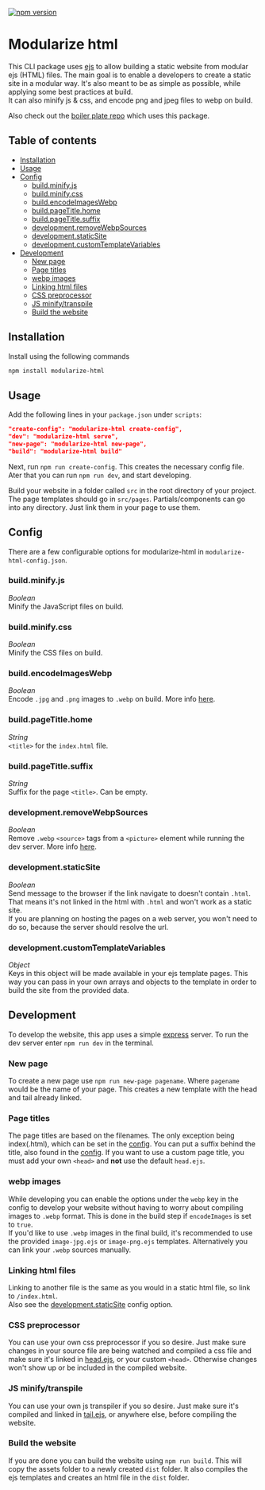 [![npm version](https://badge.fury.io/js/modularize-html.svg)](https://badge.fury.io/js/modularize-html)

# Modularize html
This CLI package uses [ejs](https://ejs.co/#docs) to allow building a static website from modular ejs (HTML) files. The main goal is to enable a developers to create a static site in a modular way. It's also meant to be as simple as possible, while applying some best practices at build.   
It can also minify js & css, and encode png and jpeg files to webp on build.

Also check out the [boiler plate repo](https://github.com/jeroentvb/modularize-html-boilerplate) which uses this package.

## Table of contents
* [Installation](#installation)
* [Usage](#usage)
* [Config](#config)
  + [build.minify.js](#buildminifyjs)
  + [build.minify.css](#buildminifycss)
  + [build.encodeImagesWebp](#buildencodeimageswebp)
  + [build.pageTitle.home](#buildpagetitlehome)
  + [build.pageTitle.suffix](#buildpagetitlesuffix)
  + [development.removeWebpSources](#developmentremovewebpsources)
  + [development.staticSite](#developmentstaticsite)
  + [development.customTemplateVariables](#developmentcustomtemplatevariables)
* [Development](#development)
  + [New page](#new-page)
  + [Page titles](#page-titles)
  + [webp images](#webp-images)
  + [Linking html files](#linking-html-files)
  + [CSS preprocessor](#css-preprocessor)
  + [JS minify/transpile](#js-minify-transpile)
  + [Build the website](#build-the-website)

## Installation
Install using the following commands
```sh
npm install modularize-html
```

## Usage
Add the following lines in your `package.json` under `scripts`:  
```json
"create-config": "modularize-html create-config",
"dev": "modularize-html serve",
"new-page": "modularize-html new-page",
"build": "modularize-html build"
```

Next, run `npm run create-config`. This creates the necessary config file. Ater that you can run `npm run dev`, and start developing.

Build your website in a folder called `src` in the root directory of your project. The page templates should go in `src/pages`. Partials/components can go into any directory. Just link them in your page to use them.

## Config
There are a few configurable options for modularize-html in `modularize-html-config.json`.
### build.minify.js
*Boolean*  
Minify the JavaScript files on build.

### build.minify.css
*Boolean*  
Minify the CSS files on build.

### build.encodeImagesWebp
*Boolean*  
Encode `.jpg` and `.png` images to `.webp` on build. More info [here](#webp-images).

### build.pageTitle.home
*String*  
`<title>` for the `index.html` file.

### build.pageTitle.suffix
*String*  
Suffix for the page `<title>`. Can be empty.

### development.removeWebpSources
*Boolean*  
Remove `.webp` `<source>` tags from a `<picture>` element while running the dev server. More info [here](#webp-images).

### development.staticSite
*Boolean*  
Send message to the browser if the link navigate to doesn't contain `.html`. That means it's not linked in the html with `.html` and won't work as a static site.  
If you are planning on hosting the pages on a web server, you won't need to do so, because the server should resolve the url.

### development.customTemplateVariables
*Object*  
Keys in this object will be made available in your ejs template pages. This way you can pass in your own arrays and objects to the template in order to build the site from the provided data.

## Development
To develop the website, this app uses a simple [express](https://www.npmjs.com/package/express) server. To run the dev server enter `npm run dev` in the terminal.

### New page
To create a new page use `npm run new-page pagename`. Where `pagename` would be the name of your page. This creates a new template with the head and tail already linked.

### Page titles
The page titles are based on the filenames. The only exception being index(.html), which can be set in the [config](#build.pageTitle.home). You can put a suffix behind the title, also found in the [config](#build.pageTitle.suffix). If you want to use a custom page title, you must add your own `<head>` and __not__ use the default `head.ejs`.

### webp images
While developing you can enable the options under the `webp` key in the config to develop your website without having to worry about compiling images to `.webp` format. This is done in the build step if `encodeImages` is set to `true`.  
If you'd like to use `.webp` images in the final build, it's recommended to use the provided `image-jpg.ejs` or `image-png.ejs` templates. Alternatively you can link your `.webp` sources manually.

### Linking html files
Linking to another file is the same as you would in a static html file, so link to `/index.html`.  
Also see the [development.staticSite](#development.staticSite) config option.

### CSS preprocessor
You can use your own css preprocessor if you so desire. Just make sure changes in your source file are being watched and compiled a css file and make sure it's linked in [head.ejs](src/partials/head.ejs), or your custom `<head>`. Otherwise changes won't show up or be included in the compiled website.

### JS minify/transpile
You can use your own js transpiler if you so desire. Just make sure it's compiled and linked in [tail.ejs](src/partials/tail.ejs), or anywhere else, before compiling the website.

### Build the website
If you are done you can build the website using `npm run build`. This will copy the assets folder to a newly created `dist` folder. It also compiles the ejs templates and creates an html file in the `dist` folder.
